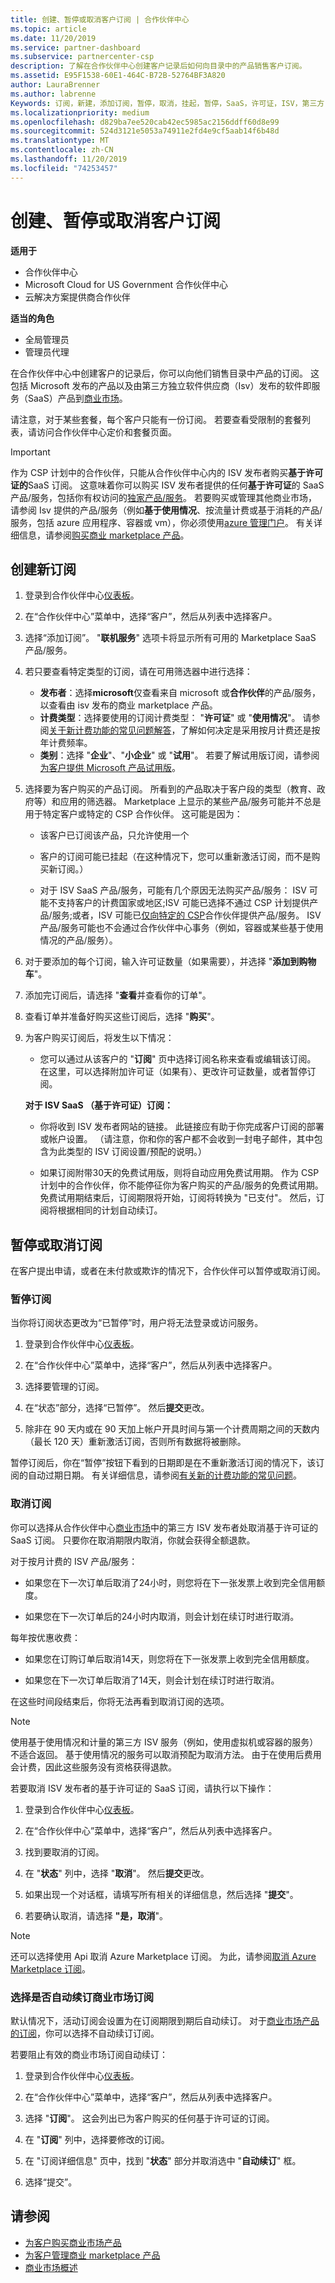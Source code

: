 ```yaml
---
title: 创建、暂停或取消客户订阅 | 合作伙伴中心
ms.topic: article
ms.date: 11/20/2019
ms.service: partner-dashboard
ms.subservice: partnercenter-csp
description: 了解在合作伙伴中心创建客户记录后如何向目录中的产品销售客户订阅。
ms.assetid: E95F1538-60E1-464C-B72B-52764BF3A820
author: LauraBrenner
ms.author: labrenne
Keywords: 订阅，新建，添加订阅，暂停，取消，挂起，暂停，SaaS，许可证，ISV，第三方
ms.localizationpriority: medium
ms.openlocfilehash: d829ba7ee520cab42ec5985ac2156ddff60d8e99
ms.sourcegitcommit: 524d3121e5053a74911e2fd4e9cf5aab14f6b48d
ms.translationtype: MT
ms.contentlocale: zh-CN
ms.lasthandoff: 11/20/2019
ms.locfileid: "74253457"
---
```

# <a name="create-suspend-or-cancel-customer-subscriptions"></a>创建、暂停或取消客户订阅

**适用于**

-  合作伙伴中心
-  Microsoft Cloud for US Government 合作伙伴中心
-  云解决方案提供商合作伙伴

**适当的角色**

- 全局管理员
- 管理员代理

在合作伙伴中心中创建客户的记录后，你可以向他们销售目录中产品的订阅。 这包括 Microsoft 发布的产品以及由第三方独立软件供应商（Isv）发布的软件即服务（SaaS）产品到[商业市场](https://azuremarketplace.microsoft.com/marketplace)。 

请注意，对于某些套餐，每个客户只能有一份订阅。 若要查看受限制的套餐列表，请访问合作伙伴中心定价和套餐页面。

>[!IMPORTANT]
作为 CSP 计划中的合作伙伴，只能从合作伙伴中心内的 ISV 发布者购买**基于许可证的**SaaS 订阅。 这意味着你可以购买 ISV 发布者提供的任何**基于许可证**的 SaaS 产品/服务，包括你有权访问的[独家产品/服务](csp-commercial-marketplace-discover.md#learn-about-marketplace-exclusive-offers)。 若要购买或管理其他商业市场，请参阅 Isv 提供的产品/服务（例如**基于使用情况**、按流量计费或基于消耗的产品/服务，包括 azure 应用程序、容器或 vm），你必须使用[azure 管理门户](https://portal.azure.com/)。 有关详细信息，请参阅[购买商业 marketplace 产品](csp-commercial-marketplace-purchase.md)。

## <a name="create-a-new-subscription"></a>创建新订阅

1. 登录到合作伙伴中心[仪表板](https://partner.microsoft.com/dashboard)。

2. 在“合作伙伴中心”菜单中，选择“客户”，然后从列表中选择客户。

3. 选择“添加订阅”。 "**联机服务**" 选项卡将显示所有可用的 Marketplace SaaS 产品/服务。

4. 若只要查看特定类型的订阅，请在可用筛选器中进行选择：
   - **发布者**：选择**microsoft**仅查看来自 microsoft 或**合作伙伴**的产品/服务，以查看由 isv 发布的商业 marketplace 产品。
   - **计费类型**：选择要使用的订阅计费类型： "**许可证**" 或 "**使用情况**"。 请参阅[关于新计费功能的常见问题解答](faq-about-new-billing-features.md)，了解如何决定是采用按月计费还是按年计费频率。
   - **类别**：选择 "**企业**"、"**小企业**" 或 "**试用**"。 若要了解试用版订阅，请参阅[为客户提供 Microsoft 产品试用版](offer-your-customers-trials-of-microsoft-products.md)。

5. 选择要为客户购买的产品订阅。 所看到的产品取决于客户段的类型（教育、政府等）和应用的筛选器。 Marketplace 上显示的某些产品/服务可能并不总是用于特定客户或特定的 CSP 合作伙伴。 这可能是因为：

    - 该客户已订阅该产品，只允许使用一个

    - 客户的订阅可能已挂起（在这种情况下，您可以重新激活订阅，而不是购买新订阅。）
    
    - 对于 ISV SaaS 产品/服务，可能有几个原因无法购买产品/服务： ISV 可能不支持客户的计费国家或地区;ISV 可能已选择不通过 CSP 计划提供产品/服务;或者，ISV 可能已[仅向特定的 CSP](csp-commercial-marketplace-discover.md#learn-about-marketplace-exclusive-offers)合作伙伴提供产品/服务。 ISV 产品/服务可能也不会通过合作伙伴中心事务（例如，容器或某些基于使用情况的产品/服务）。  

6. 对于要添加的每个订阅，输入许可证数量（如果需要），并选择 "**添加到购物车**"。

7. 添加完订阅后，请选择 "**查看**并查看你的订单"。

8. 查看订单并准备好购买这些订阅后，选择 "**购买**"。

9. 为客户购买订阅后，将发生以下情况：

    - 您可以通过从该客户的 "**订阅**" 页中选择订阅名称来查看或编辑该订阅。 在这里，可以选择附加许可证（如果有）、更改许可证数量，或者暂停订阅。

    **对于 ISV SaaS （基于许可证）订阅：**
    - 你将收到 ISV 发布者网站的链接。 此链接应有助于你完成客户订阅的部署或帐户设置。 （请注意，你和你的客户都不会收到一封电子邮件，其中包含为此类型的 ISV 订阅设置/预配的说明。）
    
    - 如果订阅附带30天的免费试用版，则将自动应用免费试用期。 作为 CSP 计划中的合作伙伴，你不能停征你为客户购买的产品/服务的免费试用期。 免费试用期结束后，订阅期限将开始，订阅将转换为 "已支付"。 然后，订阅将根据相同的计划自动续订。

## <a name="suspend-or-cancel-a-subscription"></a>暂停或取消订阅

在客户提出申请，或者在未付款或欺诈的情况下，合作伙伴可以暂停或取消订阅。

### <a name="suspend-a-subscription"></a>暂停订阅

当你将订阅状态更改为“已暂停”时，用户将无法登录或访问服务。

1. 登录到合作伙伴中心[仪表板](https://partner.microsoft.com/dashboard)。

2. 在“合作伙伴中心”菜单中，选择“客户”，然后从列表中选择客户。

3. 选择要管理的订阅。

4. 在“状态”部分，选择“已暂停”。 然后**提交**更改。

5. 除非在 90 天内或在 90 天加上帐户开具时间与第一个计费周期之间的天数内（最长 120 天）重新激活订阅，否则所有数据将被删除。

暂停订阅后，你在“暂停”按钮下看到的日期即是在不重新激活订阅的情况下，该订阅的自动过期日期。 有关详细信息，请参阅[有关新的计费功能的常见问题](faq-about-new-billing-features.md)。

### <a name="cancel-a-subscription"></a>取消订阅

你可以选择从合作伙伴中心[商业市场](csp-commercial-marketplace-overview.md)中的第三方 ISV 发布者处取消基于许可证的 SaaS 订阅。 只要你在取消期限内取消，你就会获得全额退款。

对于按月计费的 ISV 产品/服务：

- 如果您在下一次订单后取消了24小时，则您将在下一张发票上收到完全信用额度。

- 如果您在下一次订单后的24小时内取消，则会计划在续订时进行取消。

每年按优惠收费：

- 如果您在订购订单后取消14天，则您将在下一张发票上收到完全信用额度。

- 如果您在下一次订单后取消了14天，则会计划在续订时进行取消。

在这些时间段结束后，你将无法再看到取消订阅的选项。

> [!NOTE]
> 使用基于使用情况和计量的第三方 ISV 服务（例如，使用虚拟机或容器的服务）不适合返回。 基于使用情况的服务可以取消预配为取消方法。 由于在使用后费用会计费，因此这些服务没有资格获得退款。

若要取消 ISV 发布者的基于许可证的 SaaS 订阅，请执行以下操作：

1. 登录到合作伙伴中心[仪表板](https://partner.microsoft.com/dashboard)。

2. 在“合作伙伴中心”菜单中，选择“客户”，然后从列表中选择客户。

3. 找到要取消的订阅。

4. 在 "**状态**" 列中，选择 "**取消**"。 然后**提交**更改。

5. 如果出现一个对话框，请填写所有相关的详细信息，然后选择 "**提交**"。

6. 若要确认取消，请选择 **"是，取消**"。

> [!NOTE]
> 还可以选择使用 Api 取消 Azure Marketplace 订阅。 为此，请参阅[取消 Azure Marketplace 订阅](https://docs.microsoft.com/partner-center/develop/cancel-an-azure-marketplace-subscription)。

### <a name="choose-whether-to-automatically-renew-a-commercial-marketplace-subscription"></a>选择是否自动续订商业市场订阅

默认情况下，活动订阅会设置为在订阅期限到期后自动续订。 对于[商业市场产品的订阅](csp-commercial-marketplace-overview.md)，你可以选择不自动续订订阅。

若要阻止有效的商业市场订阅自动续订：

1. 登录到合作伙伴中心[仪表板](https://partner.microsoft.com/dashboard)。

2. 在“合作伙伴中心”菜单中，选择“客户”，然后从列表中选择客户。

3.  选择 "**订阅**"。 这会列出已为客户购买的任何基于许可证的订阅。

4.  在 "**订阅**" 列中，选择要修改的订阅。

5. 在 "订阅详细信息" 页中，找到 "**状态**" 部分并取消选中 "**自动续订**" 框。 

6. 选择“提交”。

## <a name="see-also"></a>请参阅

- [为客户购买商业市场产品](csp-commercial-marketplace-purchase.md)
- [为客户管理商业 marketplace 产品](csp-commercial-marketplace-manage.md)
- [商业市场概述](csp-commercial-marketplace-overview.md)



